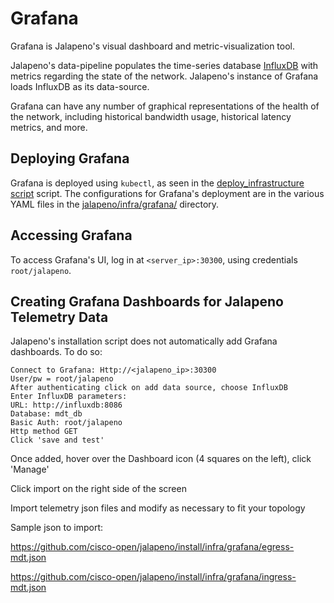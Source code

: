 # Grafana

Grafana is Jalapeno's visual dashboard and metric-visualization tool.

Jalapeno's data-pipeline populates the time-series database [InfluxDB](../influxdb) with metrics regarding the state of the network. 
Jalapeno's instance of Grafana loads InfluxDB as its data-source. 

Grafana can have any number of graphical representations of the health of the network, including historical bandwidth usage, historical latency metrics, and more. 

## Deploying Grafana
Grafana is deployed using `kubectl`, as seen in the [deploy_infrastructure script](../deploy_infrastructure.sh) script. The configurations for Grafana's deployment are in the various YAML files in the [jalapeno/infra/grafana/](.) directory.  

## Accessing Grafana
To access Grafana's UI, log in at `<server_ip>:30300`, using credentials `root/jalapeno`.

## Creating Grafana Dashboards for Jalapeno Telemetry Data

Jalapeno's installation script does not automatically add Grafana dashboards.
To do so:
```
Connect to Grafana: Http://<jalapeno_ip>:30300
User/pw = root/jalapeno
After authenticating click on add data source, choose InfluxDB
Enter InfluxDB parameters:
URL: http://influxdb:8086
Database: mdt_db
Basic Auth: root/jalapeno
Http method GET
Click 'save and test'
```
Once added, hover over the Dashboard icon (4 squares on the left), click 'Manage'

Click import on the right side of the screen

Import telemetry json files and modify as necessary to fit your topology

Sample json to import:

https://github.com/cisco-open/jalapeno/install/infra/grafana/egress-mdt.json

https://github.com/cisco-open/jalapeno/install/infra/grafana/ingress-mdt.json


